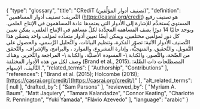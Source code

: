 {
    "type": "glossary",
    "title": "CRediT (تصنيف أدوار المؤلِّفين)",
    "definition": "التَّعريف: تصنيف أدوار المساهمين (https://casrai.org/credit) هو تصنيف رفيع المستوى يُستخدَّم للإشارة إلى الأدوار التي يعتمدها عادة المساهمون في الإنتاج العلمي. ويوجد حاليًا 14 دورًا يصف المساهمة المحدَّدة لكلِّ مساهم في الإنتاج العلمي. يمكن تعيين كل دور لمؤلِّفين مختلفين، ويمكن أيضًا تعيين أدوار متعدِّدة لمؤلف واحد يتضمَّن هذا التَّصنيف الأدوار الآتية: تصوّر الفكرة، وتنظيم البيانات، والتَّحليل الرَّسمي، والحصول على التَّمويل، والتَّحقيق، والمنهجيَّة، وإدارة المشروع، والموارد ، والبرامج، والإشراف، والتَّحقق من الصِّحة، والتَّصور، والكتابة \\- المسودة الأصليَّة، والكتابة \\- المراجعة والتَّحرير. وهناك وصف لكل من هذه الأدوار المختلفة (Brand et al., 2015). المصطلحات ذات الصِّلة: التَّأليف، الإسهام.",
    "related_terms": [
        "Authorship",
        "Contributions"
    ],
    "references": [
        "Brand et al. (2015); Holcombe (2019); [https://casrai.org/credit/](https://casrai.org/credit/)"
    ],
    "alt_related_terms": [
        null
    ],
    "drafted_by": [
        "Sam Parsons"
    ],
    "reviewed_by": [
        "Myriam A. Baum",
        "Matt Jaquiery",
        "Tamara Kalandadze",
        "Connor Keating",
        "Charlotte R. Pennington",
        "Yuki Yamada",
        "Flávio Azevedo"
    ],
    "language": "arabic"
}